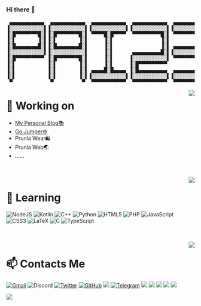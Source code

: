 ### Hi there 👋

<pre align="center">
 ▄▄▄▄▄▄▄▄▄▄▄  ▄▄▄▄▄▄▄▄▄▄▄  ▄▄▄▄▄▄▄▄▄▄▄  ▄▄▄▄▄▄▄▄▄▄▄  ▄▄▄▄▄▄▄▄▄▄▄  ▄▄▄▄▄▄▄▄▄▄▄ 
▐░░░░░░░░░░░▌▐░░░░░░░░░░░▌▐░░░░░░░░░░░▌▐░░░░░░░░░░░▌▐░░░░░░░░░░░▌▐░░░░░░░░░░░▌
▐░█▀▀▀▀▀▀▀█░▌▐░█▀▀▀▀▀▀▀█░▌ ▀▀▀▀█░█▀▀▀▀  ▀▀▀▀▀▀▀▀▀█░▌ ▀▀▀▀▀▀▀▀▀█░▌ ▀▀▀▀▀▀▀▀▀█░▌
▐░▌       ▐░▌▐░▌       ▐░▌     ▐░▌               ▐░▌          ▐░▌          ▐░▌
▐░█▄▄▄▄▄▄▄█░▌▐░█▄▄▄▄▄▄▄█░▌     ▐░▌               ▐░▌ ▄▄▄▄▄▄▄▄▄█░▌ ▄▄▄▄▄▄▄▄▄█░▌
▐░░░░░░░░░░░▌▐░░░░░░░░░░░▌     ▐░▌      ▄▄▄▄▄▄▄▄▄█░▌▐░░░░░░░░░░░▌▐░░░░░░░░░░░▌
▐░█▀▀▀▀▀▀▀▀▀ ▐░█▀▀▀▀▀▀▀█░▌     ▐░▌     ▐░░░░░░░░░░░▌ ▀▀▀▀▀▀▀▀▀█░▌ ▀▀▀▀▀▀▀▀▀█░▌
▐░▌          ▐░▌       ▐░▌     ▐░▌     ▐░█▀▀▀▀▀▀▀▀▀           ▐░▌          ▐░▌
▐░▌          ▐░▌       ▐░▌ ▄▄▄▄█░█▄▄▄▄ ▐░█▄▄▄▄▄▄▄▄▄  ▄▄▄▄▄▄▄▄▄█░▌ ▄▄▄▄▄▄▄▄▄█░▌
▐░▌          ▐░▌       ▐░▌▐░░░░░░░░░░░▌▐░░░░░░░░░░░▌▐░░░░░░░░░░░▌▐░░░░░░░░░░░▌
 ▀            ▀         ▀  ▀▀▀▀▀▀▀▀▀▀▀  ▀▀▀▀▀▀▀▀▀▀▀  ▀▀▀▀▀▀▀▀▀▀▀  ▀▀▀▀▀▀▀▀▀▀▀ 
</pre>

<img align="right" src="https://github-readme-stats.vercel.app/api?username=pai233&count_private=true&show_icons=true&&theme=darcula" />

# 🔭 Working on
* [My Personal Blog📚](https://blog.pai233.top/)
* [Go Jumper⚙](https://github.com/pai233/go-jumper)
* Prunla Wear🛍
* Prunla Web🌏
* ......

<br>
<br>
<img align="right" src="https://github-readme-stats.vercel.app/api/top-langs/?username=pai233&layout=compact&theme=dark" />

# 🌱 Learning
![NodeJS](https://img.shields.io/badge/Node.js-6DA55F?style=for-the-badge&logo=node.js&logoColor=white)
![Kotlin](https://img.shields.io/badge/kotlin-%237F52FF.svg?style=for-the-badge&logo=kotlin&logoColor=white)
![C++](https://img.shields.io/badge/C++-%2300599C.svg?style=for-the-badge&logo=c%2B%2B&logoColor=white)
![Python](https://img.shields.io/badge/python-3670A0?style=for-the-badge&logo=python&logoColor=ffdd54)
![HTML5](https://img.shields.io/badge/HTML5-%23E34F26.svg?style=for-the-badge&logo=html5&logoColor=white)
![PHP](https://img.shields.io/badge/PHP-%23777BB4.svg?style=for-the-badge&logo=php&logoColor=white)
![JavaScript](https://img.shields.io/badge/JavaScript-%23323330.svg?style=for-the-badge&logo=javascript&logoColor=%23F7DF1E)
![CSS3](https://img.shields.io/badge/CSS3-%231572B6.svg?style=for-the-badge&logo=css3&logoColor=white)
![LaTeX](https://img.shields.io/badge/Latex-%23008080.svg?style=for-the-badge&logo=latex&logoColor=white)
![C](https://img.shields.io/badge/c-%2300599C.svg?style=for-the-badge&logo=c&logoColor=white)
![TypeScript](https://img.shields.io/badge/typescript-%23007ACC.svg?style=for-the-badge&logo=typescript&logoColor=white)

<br>
<br>
<img align="right" src="https://blog.pai233.top/img/avatar.jpg" />

# 📫 Contacts Me
[![Gmail](https://img.shields.io/badge/gugugupai233@gmail.com-D14836?style=for-the-badge&logo=gmail&logoColor=white)](mailto:gugugupai233@gmail.com) ![Discord](https://img.shields.io/badge/gugugupai233%238502-%237289DA.svg?style=for-the-badge&logo=discord&logoColor=white) [![Twitter](https://img.shields.io/badge/@GUGUGUPAI233-%231DA1F2.svg?style=for-the-badge&logo=Twitter&logoColor=white)](https://twitter.com/gugugupai233) [![GitHub](https://img.shields.io/badge/pai233-%23121011.svg?style=for-the-badge&logo=github&logoColor=white)](https://github.com/pai233) ![](https://img.shields.io/badge/咕咕咕派-%2300A1D6.svg?style=for-the-badge&logo=bilibili&logoColor=white) [![Telegram](https://img.shields.io/badge/@pai233-2CA5E0?style=for-the-badge&logo=telegram&logoColor=white)](https://t.me/pai233) [![](https://img.shields.io/badge/JOBSAU233-%231877F2.svg?style=for-the-badge&logo=facebook&logoColor=white)](https://www.facebook.com/jobsau233) [![](https://img.shields.io/badge/GUGUGUPAI233-%23107C10.svg?style=for-the-badge&logo=xbox&logoColor=white)](https://account.xbox.com/zh-cn/profile?gamertag=gugugupai233) [![](https://img.shields.io/badge/PAI233-%23E6162D.svg?style=for-the-badge&logo=sina%20weibo&logoColor=white)](https://weibo.com/p/1005057307480731) ![](https://img.shields.io/badge/2869237730-%23EB1923.svg?style=for-the-badge&logo=tencent%20qq&logoColor=white) [![](https://img.shields.io/badge/pai233-%230084FF.svg?style=for-the-badge&logo=Zhihu&logoColor=white)](https://www.zhihu.com/people/pai233)


<!--
**pai233/pai233** is a ✨ _special_ ✨ repository because its `README.md` (this file) appears on your GitHub profile.

Here are some ideas to get you started:

- 🔭 I’m currently working on ...
- 🌱 I’m currently learning ...
- 👯 I’m looking to collaborate on ...
- 🤔 I’m looking for help with ...
- 💬 Ask me about ...
- 📫 How to reach me: ...
- 😄 Pronouns: ...
- ⚡ Fun fact: ...
-->
![](https://activity-graph.herokuapp.com/graph?username=pai233&theme=react-dark)
